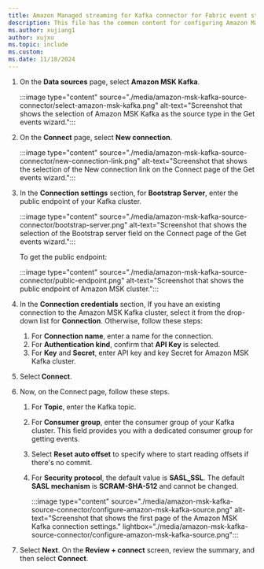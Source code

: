 ```yaml
---
title: Amazon Managed streaming for Kafka connector for Fabric event streams
description: This file has the common content for configuring Amazon Managed streaming for Kafka connector for Fabric event streams and Real-Time hub. 
ms.author: xujiang1
author: xujxu
ms.topic: include
ms.custom:
ms.date: 11/18/2024
---
```


1. On the **Data sources** page, select **Amazon MSK Kafka**. 

    :::image type="content" source="./media/amazon-msk-kafka-source-connector/select-amazon-msk-kafka.png" alt-text="Screenshot that shows the selection of Amazon MSK Kafka as the source type in the Get events wizard.":::
1. On the **Connect** page, select **New connection**.

    :::image type="content" source="./media/amazon-msk-kafka-source-connector/new-connection-link.png" alt-text="Screenshot that shows the selection of the New connection link on the Connect page of the Get events wizard.":::    
1. In the **Connection settings** section, for **Bootstrap Server**, enter the public endpoint of your Kafka cluster.

    :::image type="content" source="./media/amazon-msk-kafka-source-connector/bootstrap-server.png" alt-text="Screenshot that shows the selection of the Bootstrap server field on the Connect page of the Get events wizard.":::   

    To get the public endpoint:

    :::image type="content" source="./media/amazon-msk-kafka-source-connector/public-endpoint.png" alt-text="Screenshot that shows the public endpoint of Amazon MSK cluster.":::   
1. In the **Connection credentials** section, If you have an existing connection to the Amazon MSK Kafka cluster, select it from the drop-down list for **Connection**. Otherwise, follow these steps: 
    1. For **Connection name**, enter a name for the connection. 
    1. For **Authentication kind**, confirm that **API Key** is selected. 
    1. For **Key** and **Secret**, enter API key and key Secret for Amazon MSK Kafka cluster.     
1. Select **Connect**.  
1. Now, on the Connect page, follow these steps.  
    1. For **Topic**, enter the Kafka topic. 
    1. For **Consumer group**, enter the consumer group of your Kafka cluster. This field provides you with a dedicated consumer group for getting events.  
    1. Select **Reset auto offset** to specify where to start reading offsets if there's no commit. 
    1. For **Security protocol**, the default value is **SASL_SSL**. The default **SASL mechanism** is **SCRAM-SHA-512** and cannot be changed. 
    
        :::image type="content" source="./media/amazon-msk-kafka-source-connector/configure-amazon-msk-kafka-source.png" alt-text="Screenshot that shows the first page of the Amazon MSK Kafka connection settings." lightbox="./media/amazon-msk-kafka-source-connector/configure-amazon-msk-kafka-source.png":::      
1. Select **Next**. On the **Review + connect** screen, review the summary, and then select **Connect**.
